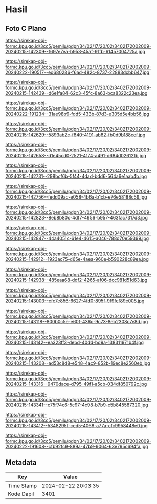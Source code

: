 # Hasil

## Foto C Plano

https://sirekap-obj-formc.kpu.go.id/3cc5/pemilu/pdpr/34/02/17/20/02/3402172002009-20240215-142309--f697e7ea-b953-45af-91fb-61457004725a.jpg

https://sirekap-obj-formc.kpu.go.id/3cc5/pemilu/pdpr/34/02/17/20/02/3402172002009-20240222-190517--ed680286-f6ad-482c-8737-22883dcbb647.jpg

https://sirekap-obj-formc.kpu.go.id/3cc5/pemilu/pdpr/34/02/17/20/02/3402172002009-20240215-142439--d6e1fa84-62c3-45fc-8a63-bca8322c23ea.jpg

https://sirekap-obj-formc.kpu.go.id/3cc5/pemilu/pdpr/34/02/17/20/02/3402172002009-20240222-191234--31ae98b9-fdd5-433b-87d3-e305d5e4bb56.jpg

https://sirekap-obj-formc.kpu.go.id/3cc5/pemilu/pdpr/34/02/17/20/02/3402172002009-20240215-142629--5893ab2c-f840-4191-ab82-fb0d9b188ccf.jpg

https://sirekap-obj-formc.kpu.go.id/3cc5/pemilu/pdpr/34/02/17/20/02/3402172002009-20240215-142658--d1e45cd0-2521-4174-a491-d684d026121b.jpg

https://sirekap-obj-formc.kpu.go.id/3cc5/pemilu/pdpr/34/02/17/20/02/3402172002009-20240215-142731--298bcf6b-5f44-4dad-bdd6-564a6e1aab4b.jpg

https://sirekap-obj-formc.kpu.go.id/3cc5/pemilu/pdpr/34/02/17/20/02/3402172002009-20240215-142756--fedd09ac-e058-4b6a-b1cb-e76e58188c59.jpg

https://sirekap-obj-formc.kpu.go.id/3cc5/pemilu/pdpr/34/02/17/20/02/3402172002009-20240215-142823--8eb8b80c-4df7-4956-b957-463fac7317d3.jpg

https://sirekap-obj-formc.kpu.go.id/3cc5/pemilu/pdpr/34/02/17/20/02/3402172002009-20240215-142847--44a4051c-61e4-4615-a046-788d70e59399.jpg

https://sirekap-obj-formc.kpu.go.id/3cc5/pemilu/pdpr/34/02/17/20/02/3402172002009-20240215-142912--1923ac75-d65e-4aea-960e-b590228c89ea.jpg

https://sirekap-obj-formc.kpu.go.id/3cc5/pemilu/pdpr/34/02/17/20/02/3402172002009-20240215-142938--485eaa68-ddf2-4265-af06-dcc981d51d63.jpg

https://sirekap-obj-formc.kpu.go.id/3cc5/pemilu/pdpr/34/02/17/20/02/3402172002009-20240215-143003--cfc7e856-6627-4fd0-895f-9f9fef89c008.jpg

https://sirekap-obj-formc.kpu.go.id/3cc5/pemilu/pdpr/34/02/17/20/02/3402172002009-20240215-143118--800b0c5e-e60f-436c-9c73-8eb2308c7e8d.jpg

https://sirekap-obj-formc.kpu.go.id/3cc5/pemilu/pdpr/34/02/17/20/02/3402172002009-20240215-143142--ea323ff3-debd-40dd-bd9a-138311971b4f.jpg

https://sirekap-obj-formc.kpu.go.id/3cc5/pemilu/pdpr/34/02/17/20/02/3402172002009-20240215-143208--ad53c8d8-e548-4ac9-852b-19ec8e2560eb.jpg

https://sirekap-obj-formc.kpu.go.id/3cc5/pemilu/pdpr/34/02/17/20/02/3402172002009-20240215-143316--9470dace-d795-49f1-a5cb-034df850792c.jpg

https://sirekap-obj-formc.kpu.go.id/3cc5/pemilu/pdpr/34/02/17/20/02/3402172002009-20240215-143341--c75f74c6-5c97-4c98-b7b9-c5b845587320.jpg

https://sirekap-obj-formc.kpu.go.id/3cc5/pemilu/pdpr/34/02/17/20/02/3402172002009-20240215-143412--5348295f-ced5-4068-a77a-cfc9958448e0.jpg

https://sirekap-obj-formc.kpu.go.id/3cc5/pemilu/pdpr/34/02/17/20/02/3402172002009-20240222-191608--cfb92fc9-889a-47b9-9064-63e795c694fa.jpg


## Metadata

| Key        | Value               |
| ---------- | ------------------- |
| Time Stamp | 2024-02-22 20:03:35 |
| Kode Dapil | 3401                |



